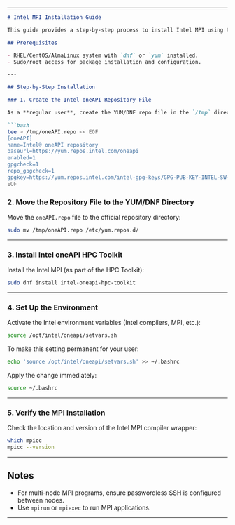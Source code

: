 
---

````markdown
# Intel MPI Installation Guide

This guide provides a step-by-step process to install Intel MPI using the Intel® oneAPI HPC Toolkit on RHEL-based systems (e.g., CentOS, AlmaLinux, RHEL).

## Prerequisites

- RHEL/CentOS/AlmaLinux system with `dnf` or `yum` installed.
- Sudo/root access for package installation and configuration.

---

## Step-by-Step Installation

### 1. Create the Intel oneAPI Repository File

As a **regular user**, create the YUM/DNF repo file in the `/tmp` directory:

```bash
tee > /tmp/oneAPI.repo << EOF
[oneAPI]
name=Intel® oneAPI repository
baseurl=https://yum.repos.intel.com/oneapi
enabled=1
gpgcheck=1
repo_gpgcheck=1
gpgkey=https://yum.repos.intel.com/intel-gpg-keys/GPG-PUB-KEY-INTEL-SW-PRODUCTS.PUB
EOF
````

### 2. Move the Repository File to the YUM/DNF Directory

Move the `oneAPI.repo` file to the official repository directory:

```bash
sudo mv /tmp/oneAPI.repo /etc/yum.repos.d/
```

---

### 3. Install Intel oneAPI HPC Toolkit

Install the Intel MPI (as part of the HPC Toolkit):

```bash
sudo dnf install intel-oneapi-hpc-toolkit
```

---

### 4. Set Up the Environment

Activate the Intel environment variables (Intel compilers, MPI, etc.):

```bash
source /opt/intel/oneapi/setvars.sh
```

To make this setting permanent for your user:

```bash
echo 'source /opt/intel/oneapi/setvars.sh' >> ~/.bashrc
```

Apply the change immediately:

```bash
source ~/.bashrc
```

---

### 5. Verify the MPI Installation

Check the location and version of the Intel MPI compiler wrapper:

```bash
which mpicc
mpicc --version
```

---

## Notes

* For multi-node MPI programs, ensure passwordless SSH is configured between nodes.
* Use `mpirun` or `mpiexec` to run MPI applications.

---





